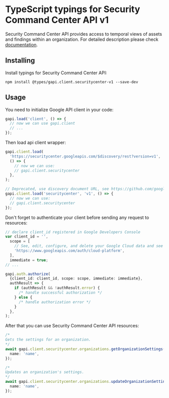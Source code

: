 # TypeScript typings for Security Command Center API v1

Security Command Center API provides access to temporal views of assets and findings within an organization.
For detailed description please check [documentation](https://cloud.google.com/security-command-center).

## Installing

Install typings for Security Command Center API:

```
npm install @types/gapi.client.securitycenter-v1 --save-dev
```

## Usage

You need to initialize Google API client in your code:

```typescript
gapi.load('client', () => {
  // now we can use gapi.client
  // ...
});
```

Then load api client wrapper:

```typescript
gapi.client.load(
  'https://securitycenter.googleapis.com/$discovery/rest?version=v1',
  () => {
    // now we can use:
    // gapi.client.securitycenter
  },
);
```

```typescript
// Deprecated, use discovery document URL, see https://github.com/google/google-api-javascript-client/blob/master/docs/reference.md#----gapiclientloadname----version----callback--
gapi.client.load('securitycenter', 'v1', () => {
  // now we can use:
  // gapi.client.securitycenter
});
```

Don't forget to authenticate your client before sending any request to resources:

```typescript
// declare client_id registered in Google Developers Console
var client_id = '',
  scope = [
    // See, edit, configure, and delete your Google Cloud data and see the email address for your Google Account.
    'https://www.googleapis.com/auth/cloud-platform',
  ],
  immediate = true;
// ...

gapi.auth.authorize(
  {client_id: client_id, scope: scope, immediate: immediate},
  authResult => {
    if (authResult && !authResult.error) {
      /* handle successful authorization */
    } else {
      /* handle authorization error */
    }
  },
);
```

After that you can use Security Command Center API resources: <!-- TODO: make this work for multiple namespaces -->

```typescript
/*
Gets the settings for an organization.
*/
await gapi.client.securitycenter.organizations.getOrganizationSettings({
  name: 'name',
});

/*
Updates an organization's settings.
*/
await gapi.client.securitycenter.organizations.updateOrganizationSettings({
  name: 'name',
});
```

